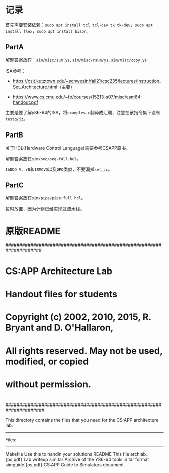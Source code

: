 # 记录

首先需要安装依赖：`sudo apt install tcl tcl-dev tk tk-dev; sudo apt install flex; sudo apt install bison`。 

## PartA

解题答案放在：`sim/misc/sum.ys`, `sim/misc/rsum/ys`, `sim/misc/copy.ys`

ISA参考：

- https://csit.kutztown.edu/~schwesin/fall21/csc235/lectures/Instruction_Set_Architecture.html（主要）

- https://www.cs.cmu.edu/~fp/courses/15213-s07/misc/asm64-handout.pdf

主要是要了解y86-64的ISA，将`examples.c`翻译成汇编，注意在该指令集下没有`testq/jz`。

## PartB

关于HCL(Hardware Control Language)需要参考CSAPP原书。

解题答案放在`sim/seq/seq-full.hcl`。

`IADDQ V, rB`和`IRMOVQ`以及`OPQ`类似，不要漏掉`set_cc`。

## PartC

解题答案放在`sim/pipe/pipe-full.hcl`。

暂时放置，因为计组已经实现过流水线。

# 原版README

#####################################################################
# CS:APP Architecture Lab
# Handout files for students
#
# Copyright (c) 2002, 2010, 2015, R. Bryant and D. O'Hallaron,
# All rights reserved. May not be used, modified, or copied
# without permission.
#
######################################################################

This directory contains the files that you need for the CS:APP
architecture lab.

******
Files:
******

Makefile		Use this to handin your solutions
README			This file
archlab.{ps,pdf}	Lab writeup
sim.tar			Archive of the Y86-64 tools in tar format
simguide.{ps,pdf}	CS:APP Guide to Simulators document	
